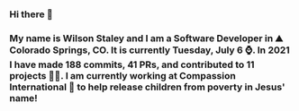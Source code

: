 ### Hi there 👋

### My name is Wilson Staley and I am a Software Developer in ⛰ Colorado Springs, CO.  It is currently Tuesday, July 6 ⌚. In 2021 I have made 188 commits, 41 PRs, and contributed to 11 projects 👨‍💻. I am currently working at Compassion International 🏢 to help release children from poverty in Jesus' name!